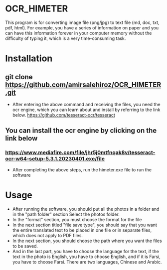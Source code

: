 # OCR_HIMETER
This program is for converting image file (png/jpg) to text file (md, doc, txt, pdf, html).
For example, you have a series of information on paper and you can have this information forever in your computer memory without the difficulty of typing it, which is a very time-consuming task.

# Installation 
## git clone https://github.com/amirsalehiroz/OCR_HIMETER.git
- After entering the above command and receiving the files, you need the ocr engine, which you can learn about and install by referring to the link below.
https://github.com/tesseract-ocr/tesseract
## You can install the ocr engine by clicking on the link below
### https://www.mediafire.com/file/jhr5j0mtfnqak8v/tesseract-ocr-w64-setup-5.3.1.20230401.exe/file
- After completing the above steps, run the himeter.exe file to run the software

# Usage

- After running the software, you should put all the photos in a folder and in the "path folder" section
Select the photos folder.
- In the "format" section, you must choose the format for the file
- In the next section titled "file save type", you should say that you want the entire translated text to be placed in one file or in separate files, which does not apply to PDF files.
- In the next section, you should choose the path where you want the files to be saved.
- And in the last part, you have to choose the language for the text, if the text in the photo is English, you have to choose English, and if it is Farsi, you have to choose Farsi. There are two languages, Chinese and Arabic.
